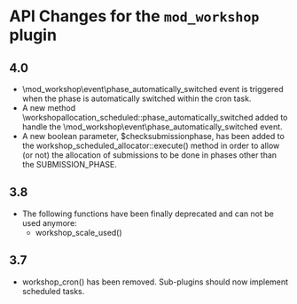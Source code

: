 # API Changes for the `mod_workshop` plugin

## 4.0

- \mod_workshop\event\phase_automatically_switched event is triggered when the phase is automatically switched within
  the cron task.
- A new method \workshopallocation_scheduled::phase_automatically_switched added to handle the
  \mod_workshop\event\phase_automatically_switched event.
- A new boolean parameter, $checksubmissionphase, has been added to the workshop_scheduled_allocator::execute() method
  in order to allow (or not) the allocation of submissions to be done in phases other than the SUBMISSION_PHASE.

## 3.8

- The following functions have been finally deprecated and can not be used anymore:
  - workshop_scale_used()

## 3.7

- workshop_cron() has been removed. Sub-plugins should now implement scheduled tasks.
